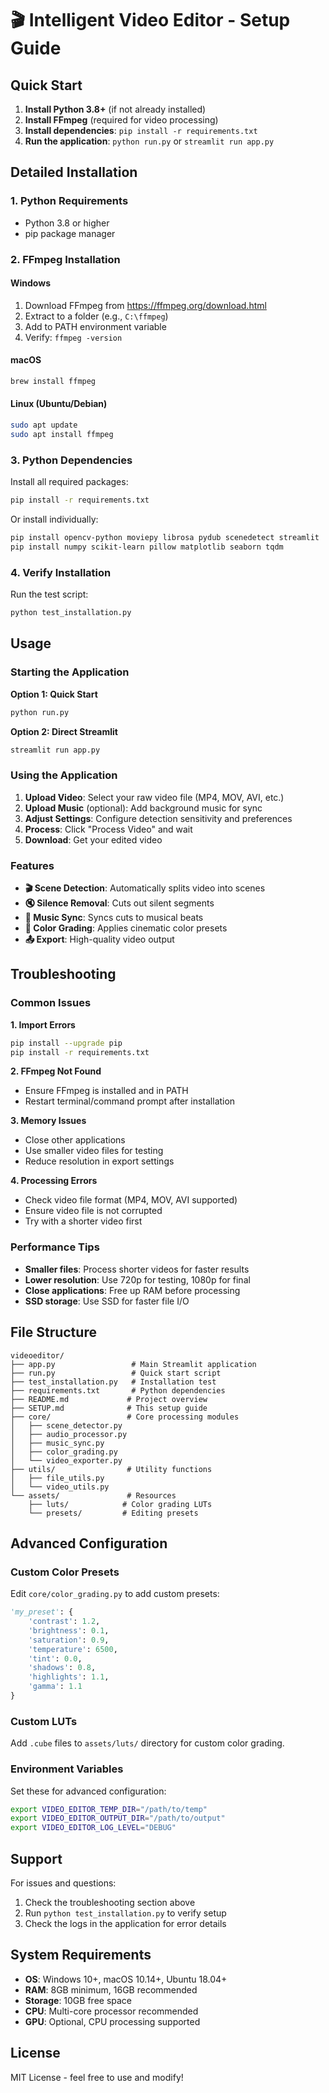 # 🎬 Intelligent Video Editor - Setup Guide

## Quick Start

1. **Install Python 3.8+** (if not already installed)
2. **Install FFmpeg** (required for video processing)
3. **Install dependencies**: `pip install -r requirements.txt`
4. **Run the application**: `python run.py` or `streamlit run app.py`

## Detailed Installation

### 1. Python Requirements
- Python 3.8 or higher
- pip package manager

### 2. FFmpeg Installation

#### Windows
1. Download FFmpeg from https://ffmpeg.org/download.html
2. Extract to a folder (e.g., `C:\ffmpeg`)
3. Add to PATH environment variable
4. Verify: `ffmpeg -version`

#### macOS
```bash
brew install ffmpeg
```

#### Linux (Ubuntu/Debian)
```bash
sudo apt update
sudo apt install ffmpeg
```

### 3. Python Dependencies

Install all required packages:
```bash
pip install -r requirements.txt
```

Or install individually:
```bash
pip install opencv-python moviepy librosa pydub scenedetect streamlit
pip install numpy scikit-learn pillow matplotlib seaborn tqdm
```

### 4. Verify Installation

Run the test script:
```bash
python test_installation.py
```

## Usage

### Starting the Application

**Option 1: Quick Start**
```bash
python run.py
```

**Option 2: Direct Streamlit**
```bash
streamlit run app.py
```

### Using the Application

1. **Upload Video**: Select your raw video file (MP4, MOV, AVI, etc.)
2. **Upload Music** (optional): Add background music for sync
3. **Adjust Settings**: Configure detection sensitivity and preferences
4. **Process**: Click "Process Video" and wait
5. **Download**: Get your edited video

### Features

- **🎬 Scene Detection**: Automatically splits video into scenes
- **🔇 Silence Removal**: Cuts out silent segments
- **🎵 Music Sync**: Syncs cuts to musical beats
- **🎨 Color Grading**: Applies cinematic color presets
- **📤 Export**: High-quality video output

## Troubleshooting

### Common Issues

**1. Import Errors**
```bash
pip install --upgrade pip
pip install -r requirements.txt
```

**2. FFmpeg Not Found**
- Ensure FFmpeg is installed and in PATH
- Restart terminal/command prompt after installation

**3. Memory Issues**
- Close other applications
- Use smaller video files for testing
- Reduce resolution in export settings

**4. Processing Errors**
- Check video file format (MP4, MOV, AVI supported)
- Ensure video file is not corrupted
- Try with a shorter video first

### Performance Tips

- **Smaller files**: Process shorter videos for faster results
- **Lower resolution**: Use 720p for testing, 1080p for final
- **Close applications**: Free up RAM before processing
- **SSD storage**: Use SSD for faster file I/O

## File Structure

```
videoeditor/
├── app.py                 # Main Streamlit application
├── run.py                 # Quick start script
├── test_installation.py   # Installation test
├── requirements.txt       # Python dependencies
├── README.md             # Project overview
├── SETUP.md              # This setup guide
├── core/                 # Core processing modules
│   ├── scene_detector.py
│   ├── audio_processor.py
│   ├── music_sync.py
│   ├── color_grading.py
│   └── video_exporter.py
├── utils/                # Utility functions
│   ├── file_utils.py
│   └── video_utils.py
└── assets/               # Resources
    ├── luts/            # Color grading LUTs
    └── presets/         # Editing presets
```

## Advanced Configuration

### Custom Color Presets

Edit `core/color_grading.py` to add custom presets:
```python
'my_preset': {
    'contrast': 1.2,
    'brightness': 0.1,
    'saturation': 0.9,
    'temperature': 6500,
    'tint': 0.0,
    'shadows': 0.8,
    'highlights': 1.1,
    'gamma': 1.1
}
```

### Custom LUTs

Add `.cube` files to `assets/luts/` directory for custom color grading.

### Environment Variables

Set these for advanced configuration:
```bash
export VIDEO_EDITOR_TEMP_DIR="/path/to/temp"
export VIDEO_EDITOR_OUTPUT_DIR="/path/to/output"
export VIDEO_EDITOR_LOG_LEVEL="DEBUG"
```

## Support

For issues and questions:
1. Check the troubleshooting section above
2. Run `python test_installation.py` to verify setup
3. Check the logs in the application for error details

## System Requirements

- **OS**: Windows 10+, macOS 10.14+, Ubuntu 18.04+
- **RAM**: 8GB minimum, 16GB recommended
- **Storage**: 10GB free space
- **CPU**: Multi-core processor recommended
- **GPU**: Optional, CPU processing supported

## License

MIT License - feel free to use and modify! 